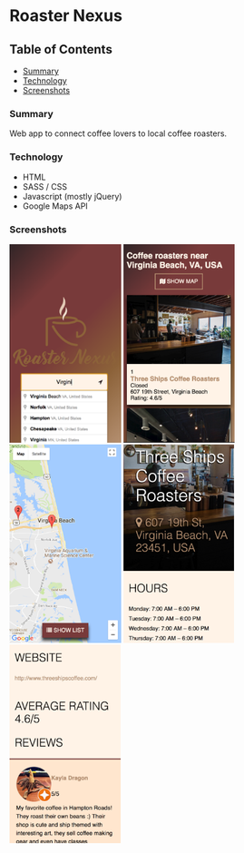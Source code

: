 # Roaster Nexus

## Table of Contents
+ [Summary](https://github.com/chrstntdd/roaster-nexus/#summary/)
+ [Technology](https://github.com/chrstntdd/roaster-nexus/#technology)
+ [Screenshots](https://github.com/chrstntdd/roaster-nexus/#screenshots)


### Summary
Web app to connect coffee lovers to local coffee roasters.

### Technology

+ HTML
+ SASS / CSS
+ Javascript (mostly jQuery)
+ Google Maps API

### Screenshots

<div style='display: flex, justify-content: center, flex-wrap: wrap'>
  <img src='./assets/ss1.png' style='height: 350px'></img>
  <img src='./assets/ss2.png' style='height: 350px'></img>
  <img src='./assets/ss3.png' style='height: 350px'></img>
  <img src='./assets/ss4.png' style='height: 350px'></img>
  <img src='./assets/ss5.png' style='height: 350px'></img>
</div>